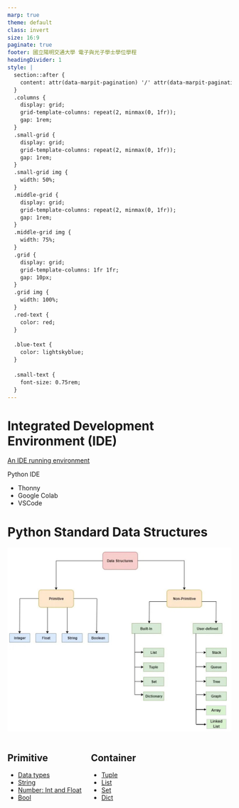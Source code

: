```yaml
---
marp: true
theme: default
class: invert
size: 16:9
paginate: true
footer: 國立陽明交通大學 電子與光子學士學位學程
headingDivider: 1
style: |
  section::after {
    content: attr(data-marpit-pagination) '/' attr(data-marpit-pagination-total);
  }
  .columns {
    display: grid;
    grid-template-columns: repeat(2, minmax(0, 1fr));
    gap: 1rem;
  }
  .small-grid {
    display: grid;
    grid-template-columns: repeat(2, minmax(0, 1fr));
    gap: 1rem;
  }
  .small-grid img {
    width: 50%;
  }
  .middle-grid {
    display: grid;
    grid-template-columns: repeat(2, minmax(0, 1fr));
    gap: 1rem;
  }
  .middle-grid img {
    width: 75%;
  }
  .grid {
    display: grid;
    grid-template-columns: 1fr 1fr;
    gap: 10px;
  }
  .grid img {
    width: 100%;
  }
  .red-text {
    color: red;
  }
  
  .blue-text {
    color: lightskyblue;  
  }

  .small-text {
    font-size: 0.75rem;
  }
---
```

# Integrated Development Environment (IDE)

[An IDE running environment](https://github.com/mingfujacky/Lecture-Python/blob/main/1_python_basic/C_thonny_introduction.md#一個可以執行-python-程式碼的環境)

Python IDE
- Thonny
- Google Colab
- VSCode

# Python Standard Data Structures
![bg right:50% w:90% Python built-in data types](files/image/data_structure_category.jpg)
<div class="columns">
<div>

## Primitive
- [Data types](https://github.com/mingfujacky/Lecture-Python/blob/main/1_python_basic/D_data_type.ipynb)
- [String](https://github.com/mingfujacky/Lecture-Python/blob/main/2_python_middle/A_string.ipynb)
- [Number: Int and Float](https://github.com/mingfujacky/Lecture-Python/blob/main/2_python_middle/B_number.ipynb)
- [Bool](https://github.com/mingfujacky/Lecture-Python/blob/main/2_python_middle/C_logic.ipynb)
</div>

<div>

## Container
- [Tuple](https://github.com/mingfujacky/Lecture-Python/blob/main/2_python_middle/D_tuple.ipynb)
- [List](https://github.com/mingfujacky/Lecture-Python/blob/main/2_python_middle/E_list.ipynb)
- [Set](https://github.com/mingfujacky/Lecture-Python/blob/main/2_python_middle/F_set.ipynb)
- [Dict](https://github.com/mingfujacky/Lecture-Python/blob/main/2_python_middle/G_dictionary.ipynb)
</div>

</div>